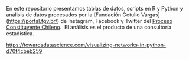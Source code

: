 En este repositorio presentamos tablas de datos, scripts en R y Python y análisis de datos procesados por la [Fundación Getulio Vargas] (https://portal.fgv.br/) de Instagram, Facebook y Twitter del [Proceso Constituyente Chileno](https://es.wikipedia.org/wiki/Proceso_constituyente_en_Chile#:~:text=El%20proceso%20constituyente%20en%20Chile,militar%20dirigida%20por%20Augusto%20Pinochet.).  El análisis es el producto de una consultoría estadística.


https://towardsdatascience.com/visualizing-networks-in-python-d70f4cbeb259

